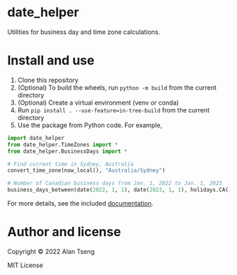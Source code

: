# date_helper

Utilities for business day and time zone calculations.

# Install and use
1. Clone this repository
2. (Optional) To build the wheels, run `python -m build` from the current directory
3. (Optional) Create a virtual environment (venv or conda)
4. Run `pip install . --use-feature=in-tree-build` from the current directory
5. Use the package from Python code. For example,

```python
import date_helper
from date_helper.TimeZones import *
from date_helper.BusinessDays import *

# Find current time in Sydney, Australia
convert_time_zone(now_local(), "Australia/Sydney")

# Number of Canadian business days from Jan. 1, 2022 to Jan. 1, 2023
business_days_between(date(2022, 1, 1), date(2023, 1, 1), holidays.CA())
```

For more details, see the included [documentation](doc.md).

# Author and license

Copyright :copyright: 2022 Alan Tseng

MIT License
